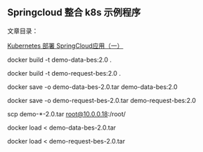 ## Springcloud 整合 k8s 示例程序

文章目录：  

[Kubernetes 部署 SpringCloud应用（一）](https://blog.jisuye.com/2020/08/20/springcloud-k8s-demo1/)

docker build -t demo-data-bes:2.0 .

docker build -t demo-request-bes:2.0 .

docker save -o demo-data-bes-2.0.tar  demo-data-bes:2.0

docker save -o demo-request-bes-2.0.tar  demo-request-bes:2.0

scp demo-*-2.0.tar root@10.0.0.18:/root/

docker load < demo-data-bes-2.0.tar

docker load < demo-request-bes-2.0.tar

